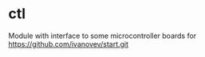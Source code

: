 ctl
===

Module with interface to some microcontroller boards for  
https://github.com/ivanovev/start.git

